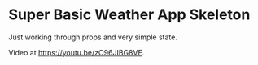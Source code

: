 # Super Basic Weather App Skeleton

Just working through props and very simple state.


Video at https://youtu.be/zO96JIBG8VE. 